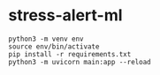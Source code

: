 # stress-alert-ml

```
python3 -m venv env
source env/bin/activate
pip install -r requirements.txt
python3 -m uvicorn main:app --reload
```
